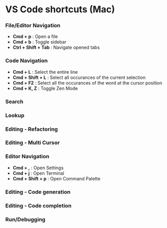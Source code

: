 # VS Code shortcuts (Mac)

### File/Editor Navigation

* **Cmd + p** : Open a file
* **Cmd + b** : Toggle sidebar
* **Ctrl + Shift + Tab** : Navigate opened tabs
 
### Code Navigation

* **Cmd + L** : Select the entire line
* **Cmd + Shift + L** : Select all occurances of the current selection
* **Cmd + F2** : Select all the occurances of the word at the cursor position
* **Cmd + K, Z** : Toggle Zen Mode

### Search

### Lookup

### Editing - Refactoring

### Editing - Multi Cursor

### Editor Navigation

* **Cmd + ,** : Open Settings
* **Cmd + j** : Open Terminal
* **Cmd + Shift + p** : Open Command Palette

### Editing - Code generation

### Editing - Code completion

### Run/Debugging
